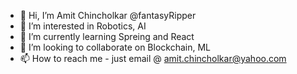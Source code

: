 - 👋 Hi, I’m Amit Chincholkar @fantasyRipper
- 👀 I’m interested in Robotics, AI
- 🌱 I’m currently learning Spreing and React
- 💞️ I’m looking to collaborate on Blockchain, ML
- 📫 How to reach me - just email @ amit.chincholkar@yahoo.com

<!---
fantasyRipper/fantasyRipper is a ✨ special ✨ repository because its `README.md` (this file) appears on your GitHub profile.
You can click the Preview link to take a look at your changes.
--->
